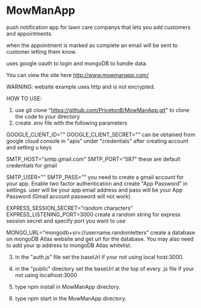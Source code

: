 # MowManApp
push notification app for lawn care companys that lets you add customers and appointments. 

when the appointment is marked as complete an email will be sent to customer letting them know. 

uses google oauth to login and mongoDB to handle data.  

You can view the site here http://www.mowmanapp.com/

WARNING: website example uses http and is not encrypted.  

HOW TO USE:
1. use git clone "https://github.com/PricetonB/MowManApp.git" to clone the code to your directory
2. create .env file with the following parameters

GOOGLE_CLIENT_ID=""
GOOGLE_CLIENT_SECRET=""
can be obtained from google cloud console in "apis" under "credentials" after creating account and setting u keys

 
SMTP_HOST="smtp.gmail.com"
SMTP_PORT="587"
these are default credentials for gmail

SMTP_USER=""
SMTP_PASS=""
you need to create a gmail account for your app.
Enable two factor authentication and create "App Password" in settings.
user will be your app email address and pass will be your App Password (Gmail account password will not work)


EXPRESS_SESSION_SECRET="random characters"
EXPRESS_LISTENING_PORT=3000
create a random string for express session secret and specify port you want to use

MONGO_URL="mongodb+srv://username.randomletters"
create a database on mongoDB Atlas website and get url for the database.
You may also need to add your ip address to mongoDB Atlas whitelist.


3. in the "auth.js" file set the baseUrl if your not using local host:3000.

4. in the "public" directory set the baseUrl at the top of every .js file if your not using localhost:3000

5. type npm install in MowManApp directory. 

6. type npm start in the MowManApp directory.
